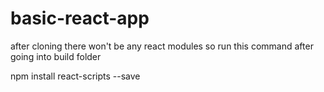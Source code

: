 # basic-react-app

after cloning there won't be any react modules so run this command after going into build folder

npm install react-scripts --save
